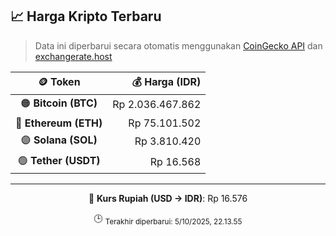 

<!-- HARGA_KRIPTO -->
## 📈 Harga Kripto Terbaru

> Data ini diperbarui secara otomatis menggunakan [CoinGecko API](https://www.coingecko.com/) dan [exchangerate.host](https://exchangerate.host/)

<div align="center">

| 🪙 Token | 💰 Harga (IDR) |
|:------:|---------------:|
| 🟠 **Bitcoin (BTC)**   | Rp 2.036.467.862 |
| 🔵 **Ethereum (ETH)**  | Rp 75.101.502 |
| 🟣 **Solana (SOL)**    | Rp 3.810.420 |
| 🟢 **Tether (USDT)**   | Rp 16.568 |

---

💱 **Kurs Rupiah (USD → IDR)**: Rp 16.576

🕒 <sub>Terakhir diperbarui: 5/10/2025, 22.13.55</sub>

</div>
<!-- /HARGA_KRIPTO -->